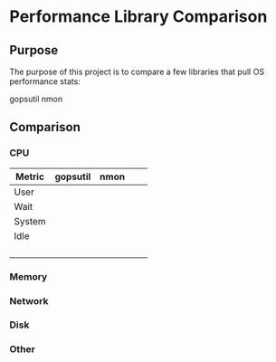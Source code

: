 # Performance Library Comparison

## Purpose

The purpose of this project is to compare a few libraries that pull OS performance stats:

gopsutil
nmon

## Comparison

### CPU
|  Metric | gopsutil  | nmon  |   |   |
|---|---|---|---|---|
| User |   |   |   |   |
| Wait |   |   |   |   |
| System |   |   |   |   |
| Idle |   |   |   |   |
|  |   |   |   |   |
|  |   |   |   |   |
|  |   |   |   |   |
|  |   |   |   |   |

### Memory
### Network
### Disk
### Other
